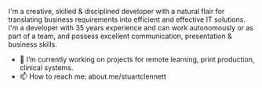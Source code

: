 I'm a creative, skilled & disciplined developer with a natural flair for translating business requirements into efficient and effective IT solutions. I'm a developer with 35 years experience and can work autonomously or as part of a team, and possess excellent communication, presentation & business skills.

- 🔭 I’m currently working on projects for remote learning, print production, clinical systems.
- 📫 How to reach me: about.me/stuartclennett

<!--
**stuartclennett/stuartclennett** is a ✨ _special_ ✨ repository because its `README.md` (this file) appears on your GitHub profile.

Here are some ideas to get you started:

- 🔭 I’m currently working on ...
- 🌱 I’m currently learning ...
- 👯 I’m looking to collaborate on ...
- 🤔 I’m looking for help with ...
- 💬 Ask me about ...
- 📫 How to reach me: ...
- 😄 Pronouns: ...
- ⚡ Fun fact: ...
-->
